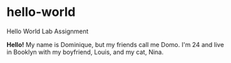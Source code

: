 # hello-world
Hello World Lab Assignment

**Hello!** 
My name is Dominique, but my friends call me Domo. I'm 24 and live in Booklyn with my boyfriend, Louis, and my cat, Nina.
